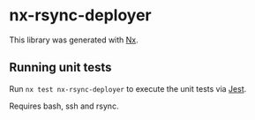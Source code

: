 # nx-rsync-deployer

This library was generated with [Nx](https://nx.dev).

## Running unit tests

Run `nx test nx-rsync-deployer` to execute the unit tests via [Jest](https://jestjs.io).


Requires bash, ssh and rsync.
